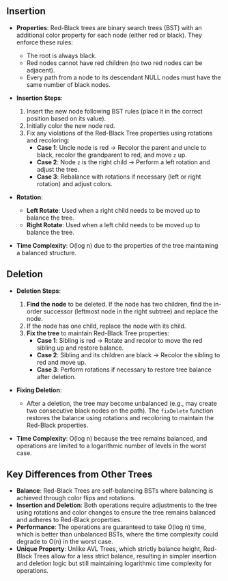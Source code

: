 ## Insertion
- **Properties**: Red-Black trees are binary search trees (BST) with an additional color property for each node (either red or black). They enforce these rules:
  - The root is always black.
  - Red nodes cannot have red children (no two red nodes can be adjacent).
  - Every path from a node to its descendant NULL nodes must have the same number of black nodes.

- **Insertion Steps**:
  1. Insert the new node following BST rules (place it in the correct position based on its value).
  2. Initially color the new node red.
  3. Fix any violations of the Red-Black Tree properties using rotations and recoloring:
     - **Case 1**: Uncle node is red → Recolor the parent and uncle to black, recolor the grandparent to red, and move `z` up.
     - **Case 2**: Node `z` is the right child → Perform a left rotation and adjust the tree.
     - **Case 3**: Rebalance with rotations if necessary (left or right rotation) and adjust colors.
  
- **Rotation**:
  - **Left Rotate**: Used when a right child needs to be moved up to balance the tree.
  - **Right Rotate**: Used when a left child needs to be moved up to balance the tree.

- **Time Complexity**: O(log n) due to the properties of the tree maintaining a balanced structure.

## Deletion
- **Deletion Steps**:
  1. **Find the node** to be deleted. If the node has two children, find the in-order successor (leftmost node in the right subtree) and replace the node.
  2. If the node has one child, replace the node with its child.
  3. **Fix the tree** to maintain Red-Black Tree properties:
     - **Case 1**: Sibling is red → Rotate and recolor to move the red sibling up and restore balance.
     - **Case 2**: Sibling and its children are black → Recolor the sibling to red and move up.
     - **Case 3**: Perform rotations if necessary to restore tree balance after deletion.

- **Fixing Deletion**:
  - After a deletion, the tree may become unbalanced (e.g., may create two consecutive black nodes on the path). The `fixDelete` function restores the balance using rotations and recoloring to maintain the Red-Black properties.

- **Time Complexity**: O(log n) because the tree remains balanced, and operations are limited to a logarithmic number of levels in the worst case.

## Key Differences from Other Trees
- **Balance**: Red-Black Trees are self-balancing BSTs where balancing is achieved through color flips and rotations. 
- **Insertion and Deletion**: Both operations require adjustments to the tree using rotations and color changes to ensure the tree remains balanced and adheres to Red-Black properties.
- **Performance**: The operations are guaranteed to take O(log n) time, which is better than unbalanced BSTs, where the time complexity could degrade to O(n) in the worst case.
- **Unique Property**: Unlike AVL Trees, which strictly balance height, Red-Black Trees allow for a less strict balance, resulting in simpler insertion and deletion logic but still maintaining logarithmic time complexity for operations.